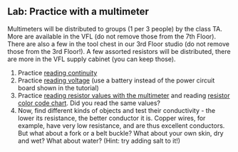 ## Lab: Practice with a multimeter

Multimeters will be distributed to groups (1 per 3 people) by the class TA. More are available in the VFL (do not remove those from the 7th Floor). There are also a few in the tool chest in our 3rd Floor studio (do not remove those from the 3rd Floor!).
A few assorted resistors will be distributed, there are more in the VFL supply cabinet (you can keep those).

1. Practice [reading continuity](https://learn.sparkfun.com/tutorials/how-to-use-a-multimeter/continuity)
2. Practice [reading voltage](https://learn.sparkfun.com/tutorials/how-to-use-a-multimeter/measuring-voltage)
   (use a battery instead of the power circuit board shown in the tutorial)
3. Practice [reading resistor values with the multimeter](https://learn.sparkfun.com/tutorials/how-to-use-a-multimeter/measuring-resistance) and reading [resistor color code chart](https://en.wikipedia.org/wiki/Electronic_color_code). Did you read the same values?
4. Now, find different kinds of objects and test their conductivity - the lower its resistance, the better conductor it is. Copper wires, for example, have very low resistance, and are thus excellent conductors. But what about a fork or a belt buckle? What about your own skin, dry and wet? What about water? (Hint: try adding salt to it!)
